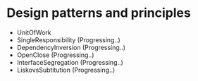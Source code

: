 # Design patterns and principles

- UnitOfWork
- SingleResponsibility (Progressing..)
- DependencyInversion (Progressing..)
- OpenClose (Progressing..)
- InterfaceSegregation (Progressing..)
- LiskovsSubtitution (Progressing..)
